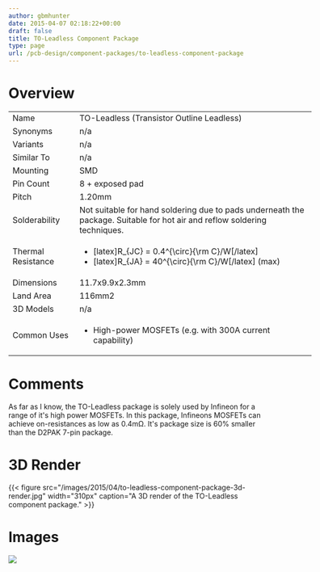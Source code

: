 ```yaml
---
author: gbmhunter
date: 2015-04-07 02:18:22+00:00
draft: false
title: TO-Leadless Component Package
type: page
url: /pcb-design/component-packages/to-leadless-component-package
---
```


# Overview


<table style="width: 600px;" >
<tbody >
<tr >

<td >Name
</td>

<td >TO-Leadless (Transistor Outline Leadless)
</td>
</tr>
<tr >

<td >Synonyms
</td>

<td >n/a
</td>
</tr>
<tr >

<td >Variants
</td>

<td >n/a
</td>
</tr>
<tr >

<td >Similar To
</td>

<td >n/a
</td>
</tr>
<tr >

<td >Mounting
</td>

<td >SMD
</td>
</tr>
<tr >

<td >Pin Count
</td>

<td >8 + exposed pad
</td>
</tr>
<tr >

<td >Pitch
</td>

<td >1.20mm
</td>
</tr>
<tr >

<td >Solderability
</td>

<td >Not suitable for hand soldering due to pads underneath the package. Suitable for hot air and reflow soldering techniques.
</td>
</tr>
<tr >

<td >Thermal Resistance
</td>

<td >



  * [latex]R_{JC} = 0.4^{\circ}{\rm C}/W[/latex]
  * [latex]R_{JA} = 40^{\circ}{\rm C}/W[/latex] (max)


</td>
</tr>
<tr >

<td >Dimensions
</td>

<td >11.7x9.9x2.3mm
</td>
</tr>
<tr >

<td >Land Area
</td>

<td >116mm2
</td>
</tr>
<tr >

<td >3D Models
</td>

<td >n/a
</td>
</tr>
<tr >

<td >Common Uses
</td>

<td >



  * High-power MOSFETs (e.g. with 300A current capability)


</td>
</tr>
</tbody>
</table>


# Comments




As far as I know, the TO-Leadless package is solely used by Infineon for a range of it's high power MOSFETs. In this package, Infineons MOSFETs can achieve on-resistances as low as 0.4mΩ. It's package size is 60% smaller than the D2PAK 7-pin package.




# 3D Render


{{< figure src="/images/2015/04/to-leadless-component-package-3d-render.jpg" width="310px" caption="A 3D render of the TO-Leadless component package."  >}}


# Images




![](http://blog.mbedded.ninja/nextgen-attach_to_post/preview/id--5412)





##  
